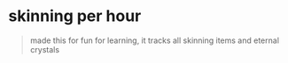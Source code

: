 # skinning per hour

> made this for fun for learning, it tracks all skinning items and eternal crystals